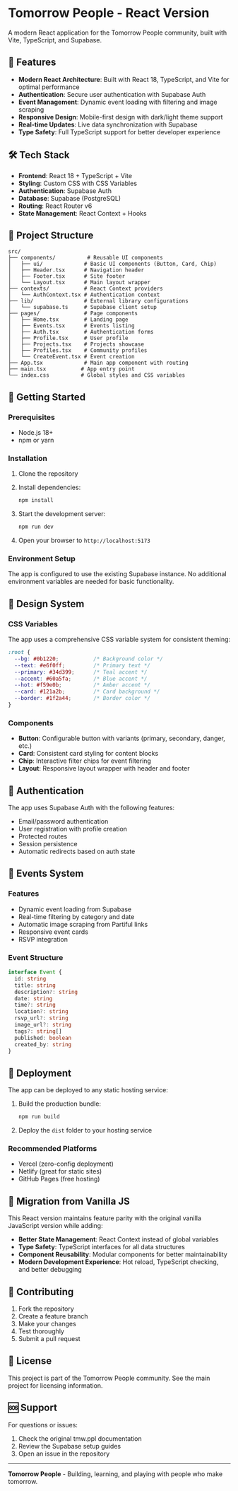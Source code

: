 # Tomorrow People - React Version

A modern React application for the Tomorrow People community, built with Vite, TypeScript, and Supabase.

## 🚀 Features

- **Modern React Architecture**: Built with React 18, TypeScript, and Vite for optimal performance
- **Authentication**: Secure user authentication with Supabase Auth
- **Event Management**: Dynamic event loading with filtering and image scraping
- **Responsive Design**: Mobile-first design with dark/light theme support
- **Real-time Updates**: Live data synchronization with Supabase
- **Type Safety**: Full TypeScript support for better developer experience

## 🛠️ Tech Stack

- **Frontend**: React 18 + TypeScript + Vite
- **Styling**: Custom CSS with CSS Variables
- **Authentication**: Supabase Auth
- **Database**: Supabase (PostgreSQL)
- **Routing**: React Router v6
- **State Management**: React Context + Hooks

## 📁 Project Structure

```
src/
├── components/          # Reusable UI components
│   ├── ui/             # Basic UI components (Button, Card, Chip)
│   ├── Header.tsx      # Navigation header
│   ├── Footer.tsx      # Site footer
│   └── Layout.tsx      # Main layout wrapper
├── contexts/           # React Context providers
│   └── AuthContext.tsx # Authentication context
├── lib/                # External library configurations
│   └── supabase.ts     # Supabase client setup
├── pages/              # Page components
│   ├── Home.tsx        # Landing page
│   ├── Events.tsx      # Events listing
│   ├── Auth.tsx        # Authentication forms
│   ├── Profile.tsx     # User profile
│   ├── Projects.tsx    # Projects showcase
│   ├── Profiles.tsx    # Community profiles
│   └── CreateEvent.tsx # Event creation
├── App.tsx             # Main app component with routing
├── main.tsx           # App entry point
└── index.css          # Global styles and CSS variables
```

## 🚦 Getting Started

### Prerequisites

- Node.js 18+ 
- npm or yarn

### Installation

1. Clone the repository
2. Install dependencies:
   ```bash
   npm install
   ```

3. Start the development server:
   ```bash
   npm run dev
   ```

4. Open your browser to `http://localhost:5173`

### Environment Setup

The app is configured to use the existing Supabase instance. No additional environment variables are needed for basic functionality.

## 🎨 Design System

### CSS Variables
The app uses a comprehensive CSS variable system for consistent theming:

```css
:root {
  --bg: #0b1220;           /* Background color */
  --text: #e6f0ff;         /* Primary text */
  --primary: #34d399;      /* Teal accent */
  --accent: #60a5fa;       /* Blue accent */
  --hot: #f59e0b;          /* Amber accent */
  --card: #121a2b;         /* Card background */
  --border: #1f2a44;       /* Border color */
}
```

### Components
- **Button**: Configurable button with variants (primary, secondary, danger, etc.)
- **Card**: Consistent card styling for content blocks
- **Chip**: Interactive filter chips for event filtering
- **Layout**: Responsive layout wrapper with header and footer

## 🔐 Authentication

The app uses Supabase Auth with the following features:

- Email/password authentication
- User registration with profile creation
- Protected routes
- Session persistence
- Automatic redirects based on auth state

## 📅 Events System

### Features
- Dynamic event loading from Supabase
- Real-time filtering by category and date
- Automatic image scraping from Partiful links
- Responsive event cards
- RSVP integration

### Event Structure
```typescript
interface Event {
  id: string
  title: string
  description?: string
  date: string
  time?: string
  location?: string
  rsvp_url?: string
  image_url?: string
  tags?: string[]
  published: boolean
  created_by: string
}
```

## 🚀 Deployment

The app can be deployed to any static hosting service:

1. Build the production bundle:
   ```bash
   npm run build
   ```

2. Deploy the `dist` folder to your hosting service

### Recommended Platforms
- Vercel (zero-config deployment)
- Netlify (great for static sites)
- GitHub Pages (free hosting)

## 🔄 Migration from Vanilla JS

This React version maintains feature parity with the original vanilla JavaScript version while adding:

- **Better State Management**: React Context instead of global variables
- **Type Safety**: TypeScript interfaces for all data structures
- **Component Reusability**: Modular components for better maintainability
- **Modern Development Experience**: Hot reload, TypeScript checking, and better debugging

## 🤝 Contributing

1. Fork the repository
2. Create a feature branch
3. Make your changes
4. Test thoroughly
5. Submit a pull request

## 📄 License

This project is part of the Tomorrow People community. See the main project for licensing information.

## 🆘 Support

For questions or issues:
1. Check the original tmw.ppl documentation
2. Review the Supabase setup guides
3. Open an issue in the repository

---

**Tomorrow People** - Building, learning, and playing with people who make tomorrow.